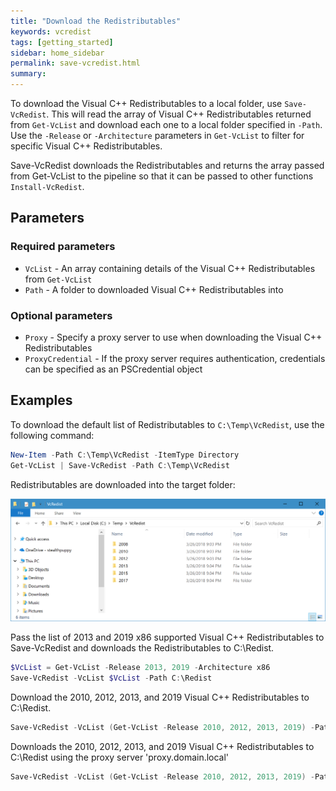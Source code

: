 ```yaml
---
title: "Download the Redistributables"
keywords: vcredist
tags: [getting_started]
sidebar: home_sidebar
permalink: save-vcredist.html
summary: 
---
```

To download the Visual C++ Redistributables to a local folder, use `Save-VcRedist`. This will read the array of Visual C++ Redistributables returned from `Get-VcList` and download each one to a local folder specified in `-Path`. Use the `-Release` or `-Architecture` parameters in `Get-VcList` to filter for specific Visual C++ Redistributables.

Save-VcRedist downloads the Redistributables and returns the array passed from Get-VcList to the pipeline so that it can be passed to other functions `Install-VcRedist`.

## Parameters

### Required parameters

* `VcList` - An array containing details of the Visual C++ Redistributables from `Get-VcList`
* `Path` - A folder to downloaded Visual C++ Redistributables into

### Optional parameters

* `Proxy` - Specify a proxy server to use when downloading the Visual C++ Redistributables
* `ProxyCredential` - If the proxy server requires authentication, credentials can be specified as an PSCredential object

## Examples

To download the default list of Redistributables to `C:\Temp\VcRedist`, use the following command:

```powershell
New-Item -Path C:\Temp\VcRedist -ItemType Directory
Get-VcList | Save-VcRedist -Path C:\Temp\VcRedist
```

Redistributables are downloaded into the target folder:

![Microsoft Visual C++ Redistributables installed on the local PC](https://raw.githubusercontent.com/aaronparker/docs/master/images/VcRedist-Folder.PNG)

Pass the list of 2013 and 2019 x86 supported Visual C++ Redistributables to Save-VcRedist and downloads the Redistributables to C:\Redist.

```powershell
$VcList = Get-VcList -Release 2013, 2019 -Architecture x86
Save-VcRedist -VcList $VcList -Path C:\Redist
```

Download the 2010, 2012, 2013, and 2019 Visual C++ Redistributables to C:\Redist.

```powershell
Save-VcRedist -VcList (Get-VcList -Release 2010, 2012, 2013, 2019) -Path C:\Redist
```

Downloads the 2010, 2012, 2013, and 2019 Visual C++ Redistributables to C:\Redist using the proxy server 'proxy.domain.local'

```powershell
Save-VcRedist -VcList (Get-VcList -Release 2010, 2012, 2013, 2019) -Path C:\Redist -Proxy proxy.domain.local
```
